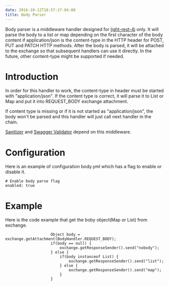 ```yaml
---
date: 2016-10-12T18:57:17-04:00
title: Body Parser
---
```


Body parser is a middleware handler designed for [light-rest-4j](https://github.com/networknt/light-rest-4j) 
only. It will parse the body to a list or map depending on the first character of the 
body content if application/json is the content-type in the HTTP header for POST, PUT 
and PATCH HTTP methods. After the body is parsed, it will be attached to the exchange 
so that subsequent handlers can use it directly. In the future, other content-type 
might be supported if needed.

# Introduction

In order for this handler to work, the content-type in header must be started with 
"application/json". If the content type is correct, it will parse it to List or Map 
and put it into REQUEST_BODY exchange attachment.

If content type is missing or if it is not started as "application/json", the body
won't be parsed and this handler will just call next handler in the chain. 

[Sanitizer](https://networknt.github.io/light-4j/middleware/sanitizer/)
and [Swagger Validator](https://networknt.github.io/light-4j/middleware/swagger-validator/)
depend on this middleware.

# Configuration

Here is an example of configuration body.yml which has a flag to enable or disable it.

```
# Enable body parse flag
enabled: true
```
# Example

Here is the code example that get the boby object(Map or List) from exchange.

```
                    Object body = exchange.getAttachment(BodyHandler.REQUEST_BODY);
                    if(body == null) {
                        exchange.getResponseSender().send("nobody");
                    } else {
                        if(body instanceof List) {
                            exchange.getResponseSender().send("list");
                        } else {
                            exchange.getResponseSender().send("map");
                        }
                    }

```

